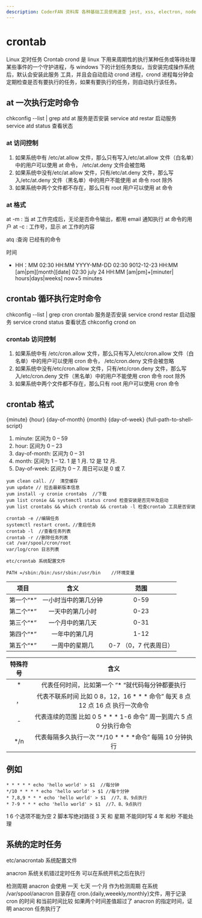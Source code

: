 ```yaml
---
description: CoderFAN 资料库 各种基础工具使用速查 jest, xss, electron, node, ab, nginx, linux, ssh, docker, vim
---
```


# crontab

Linux 定时任务 Crontab crond 是 linux 下用来周期性的执行某种任务或等待处理某些事件的一个守护进程，与 windows 下的计划任务类似，当安装完成操作系统后，默认会安装此服务 工具，并且会自动启动 crond 进程，crond 进程每分钟会定期检查是否有要执行的任务，如果有要执行的任务，则自动执行该任务。

## at 一次执行定时命令

chkconfig --list | grep atd at 服务是否安装
service atd restar 启动服务
service atd status 查看状态

### at 访问控制

1. 如果系统中有 /etc/at.allow 文件，那么只有写入/etc/at.allow 文件（白名单）中的用户可以使用 at 命令， /etc/at.deny 文件会被忽略
2. 如果系统中没有/etc/at.allow 文件，只有/etc/at.deny 文件，那么写入/etc/at.deny 文件（黑名单）中的用户不能使用 at 命令 root 除外
3. 如果系统中两个文件都不存在，那么只有 root 用户可以使用 at 命令

### at 格式

at -m : 当 at 工作完成后，无论是否命令输出，都用 email 通知执行 at 命令的用户
at -c : 工作号，显示 at 工作的内容

atq :查询 已经有的命令

时间

-   HH：MM 02:30
    HH:MM YYYY-MM-DD 02:30 9012-12-23
    HH:MM [am|pm][month][date] 02:30 july 24
    HH:MM [am|pm]+[minuter| hours|days|weeks] now+5 minutes

## crontab 循环执行定时命令

chkconfig --list | grep cron crontab 服务是否安装
service crond restar 启动服务
service crond status 查看状态
chkconfig crond on

### crontab 访问控制

1. 如果系统中有 /etc/cron.allow 文件，那么只有写入/etc/cron.allow 文件（白名单）中的用户可以使用 cron 命令， /etc/cron.deny 文件会被忽略
2. 如果系统中没有/etc/cron.allow 文件，只有/etc/cron.deny 文件，那么写入/etc/cron.deny 文件（黑名单）中的用户不能使用 cron 命令 root 除外
3. 如果系统中两个文件都不存在，那么只有 root 用户可以使用 cron 命令

## crontab 格式

{minute} {hour} {day-of-month} {month} {day-of-week} {full-path-to-shell-script}

1.  minute: 区间为 0 – 59
1.  hour: 区间为 0 – 23
1.  day-of-month: 区间为 0 – 31
1.  month: 区间为 1 – 12. 1 是 1 月. 12 是 12 月.
1.  Day-of-week: 区间为 0 – 7. 周日可以是 0 或 7.

```shell
yum clean call. //  清空缓存
yum update // 拉去最新版本信息
yum install -y cronie crontabs  //下载
yum list cronie && systemctl status crond 检查安装是否完毕及启动
yum list crontabs && which crontab && crontab -l 检查crontab 工具是否安装

crontab -e //编辑任务
systemctl restart cront。//重启任务
crontab -l  //查看任务列表
crontab -r //删除任务列表
cat /var/spool/cron/root
var/log/cron 日志列表

etc/crontab 系统配置文件

PATH =/sbin:/bin:/usr/sbin:/usr/bin    //环境变量
```

|    项目    |         含义         |         范围          |
| :--------: | :------------------: | :-------------------: |
| 第一个“\*” | 一小时当中的第几分钟 |         0-59          |
| 第二个“\*” |   一天中的第几小时   |         0-23          |
| 第三个“\*” |   一个月中的第几天   |         0-31          |
| 第四个“\*” |    一年中的第几月    |         1-12          |
| 第五个“\*” |    一周中的星期几    | 0-7 （0，7 代表周日） |

| 特殊符号 |                                       含义                                        |
| :------: | :-------------------------------------------------------------------------------: |
|    \*    |                代表任何时间，比如第一个 “\* “就代码每分钟都要执行                 |
|    ，    | 代表不联系时间 比如 0 8，12，16 \* \* \* 命令” 每天 8 点 12 点 16 点 执行一次命令 |
|    -     |      代表连续的范围 比如 0 5 \* \* \* 1-6 命令“ 周一到周六 5 点 0 分执行命令      |
|   \*/n   |           代表每隔多久执行一次 “\*/10 \* \* \* \*命令” 每隔 10 分钟执行           |

## 例如

```shell
* * * * * echo 'hello world' > $1  //每分钟
*/10 * * * * echo 'hello world' > $1 //每十分钟
* 7,8,9 * * * echo 'hello world' > $1  //7、8、9点执行
* 7-9 * * * echo 'hello world' > $1  //7、8、9点执行
```

1 6 个选项不能为空
2 脚本写绝对路径
3 天 和 星期 不能同时写
4 年 和秒 不能处理

## 系统的定时任务

etc/anacrontab 系统配置文件

anacron 系统关机错过定时任务 可以在系统开机之后在执行

检测周期
anacron 会使用 一天 七天 一个月 作为检测周期
在系统 /var/spool/anacron 目录存在 cron.{daily,weeekly,monthly}文件，用于记录 cron 的时间
和当前时间比较 如果两个时间差值超过了 anacron 的指定时间，证明 anacron 任务执行了
